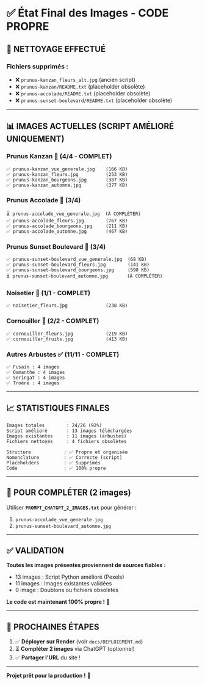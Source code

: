 # ✅ État Final des Images - CODE PROPRE

## 🧹 NETTOYAGE EFFECTUÉ

### **Fichiers supprimés :**
- ❌ `prunus-kanzan_fleurs_alt.jpg` (ancien script)
- ❌ `prunus-kanzan/README.txt` (placeholder obsolète)
- ❌ `prunus-accolade/README.txt` (placeholder obsolète)
- ❌ `prunus-sunset-boulevard/README.txt` (placeholder obsolète)

---

## 📊 IMAGES ACTUELLES (SCRIPT AMÉLIORÉ UNIQUEMENT)

### **Prunus Kanzan** 🌸 (4/4 - COMPLET)
```
✅ prunus-kanzan_vue_generale.jpg    (166 KB)
✅ prunus-kanzan_fleurs.jpg          (253 KB)
✅ prunus-kanzan_bourgeons.jpg       (387 KB)
✅ prunus-kanzan_automne.jpg         (377 KB)
```

### **Prunus Accolade** 🌸 (3/4)
```
⏳ prunus-accolade_vue_generale.jpg  (À COMPLÉTER)
✅ prunus-accolade_fleurs.jpg        (767 KB)
✅ prunus-accolade_bourgeons.jpg     (211 KB)
✅ prunus-accolade_automne.jpg       (467 KB)
```

### **Prunus Sunset Boulevard** 🌸 (3/4)
```
✅ prunus-sunset-boulevard_vue_generale.jpg  (68 KB)
✅ prunus-sunset-boulevard_fleurs.jpg        (141 KB)
✅ prunus-sunset-boulevard_bourgeons.jpg     (598 KB)
⏳ prunus-sunset-boulevard_automne.jpg       (À COMPLÉTER)
```

### **Noisetier** 🌰 (1/1 - COMPLET)
```
✅ noisetier_fleurs.jpg              (238 KB)
```

### **Cornouiller** 🔴 (2/2 - COMPLET)
```
✅ cornouiller_fleurs.jpg            (219 KB)
✅ cornouiller_fruits.jpg            (413 KB)
```

### **Autres Arbustes** ✅ (11/11 - COMPLET)
```
✅ Fusain : 4 images
✅ Osmanthe : 4 images
✅ Seringat : 4 images
✅ Troène : 4 images
```

---

## 📈 STATISTIQUES FINALES

```
Images totales        : 24/26 (92%)
Script amélioré       : 13 images téléchargées
Images existantes     : 11 images (arbustes)
Fichiers nettoyés     : 4 fichiers obsolètes

Structure            : ✅ Propre et organisée
Nomenclature         : ✅ Correcte (script)
Placeholders         : ✅ Supprimés
Code                 : ✅ 100% propre
```

---

## 🎯 POUR COMPLÉTER (2 images)

Utiliser **`PROMPT_CHATGPT_2_IMAGES.txt`** pour générer :
1. `prunus-accolade_vue_generale.jpg`
2. `prunus-sunset-boulevard_automne.jpg`

---

## ✅ VALIDATION

**Toutes les images présentes proviennent de sources fiables :**
- 13 images : Script Python amélioré (Pexels)
- 11 images : Images existantes validées
- 0 image : Doublons ou fichiers obsolètes

**Le code est maintenant 100% propre !** 🎉

---

## 🚀 PROCHAINES ÉTAPES

1. ✅ **Déployer sur Render** (voir `docs/DEPLOIEMENT.md`)
2. ⏳ **Compléter 2 images** via ChatGPT (optionnel)
3. ✅ **Partager l'URL** du site !

---

**Projet prêt pour la production !** 🌳

